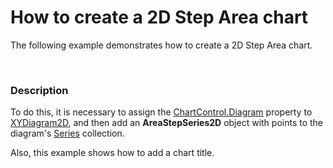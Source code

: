 # How to create a 2D Step Area chart


<p>The following example demonstrates how to create a 2D Step Area chart.</p><br />



<h3>Description</h3>

<p>To do this, it is necessary to assign the <a href="http://help.devexpress.com/#Silverlight/DevExpressXpfChartsChartControl_Diagramtopic"><u>ChartControl.Diagram</u></a> property to <a href="http://help.devexpress.com/#Silverlight/clsDevExpressXpfChartsXYDiagram2Dtopic"><u>XYDiagram2D</u></a>, and then add an <strong>AreaStepSeries2D</strong> object with points to the diagram&#39;s <a href="http://help.devexpress.com/#Silverlight/DevExpressXpfChartsDiagram_Seriestopic"><u>Series</u></a> collection. </p><p>Also, this example shows how to add a chart title.</p><p><br />
</p>

<br/>


